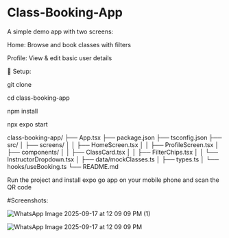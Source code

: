# Class-Booking-App

A simple demo app with two screens:

Home: Browse and book classes with filters

Profile: View & edit basic user details

🚀 Setup:

git clone <repo-url>

cd class-booking-app

npm install

npx expo start

class-booking-app/
├── App.tsx
├── package.json
├── tsconfig.json
├── src/
│   ├── screens/
│   │   ├── HomeScreen.tsx
│   │   ├── ProfileScreen.tsx
│   ├── components/
│   │   ├── ClassCard.tsx
│   │   ├── FilterChips.tsx
│   │   └── InstructorDropdown.tsx 
│   ├── data/mockClasses.ts
│   ├── types.ts
│   └── hooks/useBooking.ts
└── README.md

Run the project and install expo go app on your mobile phone and scan the QR code

#Screenshots:

![WhatsApp Image 2025-09-17 at 12 09 09 PM (1)](https://github.com/user-attachments/assets/559a575a-9b34-44e8-95c9-d472e54bdbfb)

![WhatsApp Image 2025-09-17 at 12 09 09 PM](https://github.com/user-attachments/assets/302293a8-bede-4d17-a88c-e6646e8d2e15)


